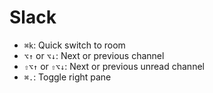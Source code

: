 # Slack

* `⌘k`: Quick switch to room
* `⌥↑` or `⌥↓`: Next or previous channel
* `⇧⌥↑` or `⇧⌥↓`: Next or previous unread channel
* `⌘.`: Toggle right pane
